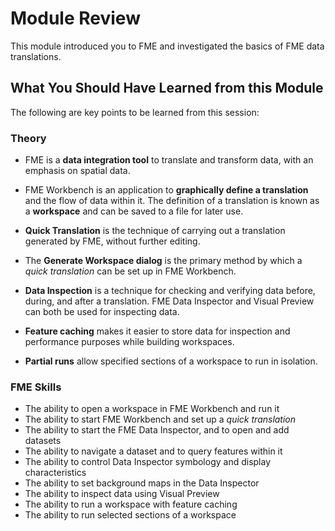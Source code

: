 # Module Review #

This module introduced you to FME and investigated the basics of FME data translations.

## What You Should Have Learned from this Module ##

The following are key points to be learned from this session:

### Theory ###

- FME is a **data integration tool** to translate and transform data, with an emphasis on spatial data.

- FME Workbench is an application to **graphically define a translation** and the flow of data within it. The definition of a translation is known as a **workspace** and can be saved to a file for later use.

- **Quick Translation** is the technique of carrying out a translation generated by FME, without further editing.

- The **Generate Workspace dialog** is the primary method by which a *quick translation* can be set up in FME Workbench.

- **Data Inspection** is a technique for checking and verifying data before, during, and after a translation. FME Data Inspector and Visual Preview can both be used for inspecting data.

- **Feature caching** makes it easier to store data for inspection and performance purposes while building workspaces.

- **Partial runs** allow specified sections of a workspace to run in isolation.


### FME Skills ###

- The ability to open a workspace in FME Workbench and run it
- The ability to start FME Workbench and set up a *quick translation*
- The ability to start the FME Data Inspector, and to open and add datasets
- The ability to navigate a dataset and to query features within it
- The ability to control Data Inspector symbology and display characteristics
- The ability to set background maps in the Data Inspector
- The ability to inspect data using Visual Preview
- The ability to run a workspace with feature caching
- The ability to run selected sections of a workspace
